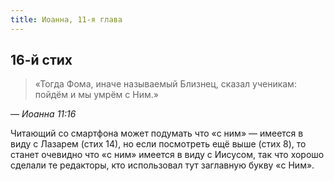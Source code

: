 ```yaml
---
title: Иоанна, 11-я глава
---
```


## 16-й стих

> «Тогда Фома, иначе называемый Близнец, сказал ученикам: пойдём и мы умрём с Ним.»

— <cite>Иоанна&nbsp;11:16</cite>

Читающий со смартфона может подумать что «с ним» — имеется в виду с Лазарем (стих 14),
но если посмотреть ещё выше (стих 8), то станет очевидно что «с ним» имеется в виду
с Иисусом, так что хорошо сделали те редакторы, кто использовал тут заглавную букву «с Ним».
